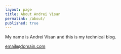 ```yaml
---
layout: page
title: About Andrei Visan
permalink: /about/
published: true
---
```


My name is Andrei Visan and this is my technical blog.


[email@domain.com](mailto:andrei.m.visan@gmail.com)